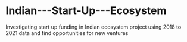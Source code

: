 # Indian---Start-Up---Ecosystem
Investigating  start up funding in Indian ecosystem project using 2018 to 2021 data and find opportunities for new ventures
